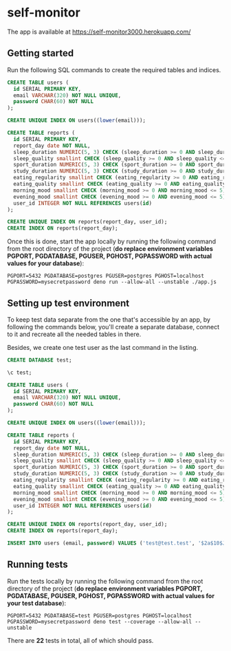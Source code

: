 # self-monitor

The app is available at https://self-monitor3000.herokuapp.com/

## Getting started

Run the following SQL commands to create the required tables and indices.

```sql
CREATE TABLE users (
  id SERIAL PRIMARY KEY,
  email VARCHAR(320) NOT NULL UNIQUE,
  password CHAR(60) NOT NULL
);

CREATE UNIQUE INDEX ON users((lower(email)));

CREATE TABLE reports (
  id SERIAL PRIMARY KEY,
  report_day date NOT NULL,
  sleep_duration NUMERIC(5, 3) CHECK (sleep_duration >= 0 AND sleep_duration <= 24),
  sleep_quality smallint CHECK (sleep_quality >= 0 AND sleep_quality <= 5),
  sport_duration NUMERIC(5, 3) CHECK (sport_duration >= 0 AND sport_duration <= 24),
  study_duration NUMERIC(5, 3) CHECK (study_duration >= 0 AND study_duration <= 24),
  eating_regularity smallint CHECK (eating_regularity >= 0 AND eating_regularity <= 5),
  eating_quality smallint CHECK (eating_quality >= 0 AND eating_quality <= 5),
  morning_mood smallint CHECK (morning_mood >= 0 AND morning_mood <= 5),
  evening_mood smallint CHECK (evening_mood >= 0 AND evening_mood <= 5),
  user_id INTEGER NOT NULL REFERENCES users(id)
);

CREATE UNIQUE INDEX ON reports(report_day, user_id);
CREATE INDEX ON reports(report_day);
```

Once this is done, start the app locally by running the following command from the root directory of the project (**do replace environment variables PGPORT, PGDATABASE, PGUSER, PGHOST, PGPASSWORD with actual values for your database**):

```
PGPORT=5432 PGDATABASE=postgres PGUSER=postgres PGHOST=localhost PGPASSWORD=mysecretpassword deno run --allow-all --unstable ./app.js
```

## Setting up test environment

To keep test data separate from the one that's accessible by an app, by following the commands below, you'll create a separate database, connect to it and recreate all the needed tables in there.

Besides, we create one test user as the last command in the listing.

```sql
CREATE DATABASE test;

\c test;

CREATE TABLE users (
  id SERIAL PRIMARY KEY,
  email VARCHAR(320) NOT NULL UNIQUE,
  password CHAR(60) NOT NULL
);

CREATE UNIQUE INDEX ON users((lower(email)));

CREATE TABLE reports (
  id SERIAL PRIMARY KEY,
  report_day date NOT NULL,
  sleep_duration NUMERIC(5, 3) CHECK (sleep_duration >= 0 AND sleep_duration <= 24),
  sleep_quality smallint CHECK (sleep_quality >= 0 AND sleep_quality <= 5),
  sport_duration NUMERIC(5, 3) CHECK (sport_duration >= 0 AND sport_duration <= 24),
  study_duration NUMERIC(5, 3) CHECK (study_duration >= 0 AND study_duration <= 24),
  eating_regularity smallint CHECK (eating_regularity >= 0 AND eating_regularity <= 5),
  eating_quality smallint CHECK (eating_quality >= 0 AND eating_quality <= 5),
  morning_mood smallint CHECK (morning_mood >= 0 AND morning_mood <= 5),
  evening_mood smallint CHECK (evening_mood >= 0 AND evening_mood <= 5),
  user_id INTEGER NOT NULL REFERENCES users(id)
);

CREATE UNIQUE INDEX ON reports(report_day, user_id);
CREATE INDEX ON reports(report_day);

INSERT INTO users (email, password) VALUES ('test@test.test', '$2a$10$JBoghQCCRf9exbhCQspanehOPbwDwTx7MCI8.lKln2NClIJ7j.60m');
```

## Running tests

Run the tests locally by running the following command from the root directory of the project (**do replace environment variables PGPORT, PGDATABASE, PGUSER, PGHOST, PGPASSWORD with actual values for your test database**):


```
PGPORT=5432 PGDATABASE=test PGUSER=postgres PGHOST=localhost PGPASSWORD=mysecretpassword deno test --coverage --allow-all --unstable
```

There are **22** tests in total, all of which should pass.
